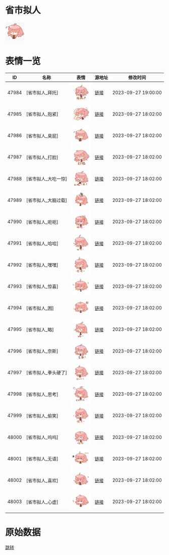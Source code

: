 # 省市拟人

<img src="./cover.png" height="60" alt="cover" />

# 表情一览

|ID|名称|表情|源地址|修改时间|
|----|----|----|----|----|
|47984|[省市拟人_拜托]|<img src="./pic/047984_%5B省市拟人_拜托%5D.png" height="60" alt="拜托"/>|[链接](https://i0.hdslb.com/bfs/garb/28589e3f34ba1043aee80bd0130ead6ceb34fe28.png)|2023-09-27 19:00:00|
|47985|[省市拟人_抱紧]|<img src="./pic/047985_%5B省市拟人_抱紧%5D.png" height="60" alt="抱紧"/>|[链接](https://i0.hdslb.com/bfs/garb/019612a54a141271fc3ac1ef9af889b91130011b.png)|2023-09-27 18:02:00|
|47986|[省市拟人_臭屁]|<img src="./pic/047986_%5B省市拟人_臭屁%5D.png" height="60" alt="臭屁"/>|[链接](https://i0.hdslb.com/bfs/garb/c191ec882626db76a1cf7076e3206eb88438a25e.png)|2023-09-27 18:02:00|
|47987|[省市拟人_打脸]|<img src="./pic/047987_%5B省市拟人_打脸%5D.png" height="60" alt="打脸"/>|[链接](https://i0.hdslb.com/bfs/garb/df5c1dcba65500adcdcc58af5fb772fcf71f4c50.png)|2023-09-27 18:02:00|
|47988|[省市拟人_大吃一惊]|<img src="./pic/047988_%5B省市拟人_大吃一惊%5D.png" height="60" alt="大吃一惊"/>|[链接](https://i0.hdslb.com/bfs/garb/ab7bdfbd00ac4551b85ff4eae82907f3edaa1028.png)|2023-09-27 18:02:00|
|47989|[省市拟人_大脑过载]|<img src="./pic/047989_%5B省市拟人_大脑过载%5D.png" height="60" alt="大脑过载"/>|[链接](https://i0.hdslb.com/bfs/garb/a05eab3015d98504316c4ca47b2f674e479e43d7.png)|2023-09-27 18:02:00|
|47990|[省市拟人_呃呃]|<img src="./pic/047990_%5B省市拟人_呃呃%5D.png" height="60" alt="呃呃"/>|[链接](https://i0.hdslb.com/bfs/garb/c21b84243ecfacd4074a34fa06d56480ef591065.png)|2023-09-27 18:02:00|
|47991|[省市拟人_哈哈]|<img src="./pic/047991_%5B省市拟人_哈哈%5D.png" height="60" alt="哈哈"/>|[链接](https://i0.hdslb.com/bfs/garb/99c404154804d4a30c5c39b83ae4edddb9c04807.png)|2023-09-27 18:02:00|
|47992|[省市拟人_嘿嘿]|<img src="./pic/047992_%5B省市拟人_嘿嘿%5D.png" height="60" alt="嘿嘿"/>|[链接](https://i0.hdslb.com/bfs/garb/cc35900b5d88571cd7cdc36270214621dc48271d.png)|2023-09-27 18:02:00|
|47993|[省市拟人_惊喜]|<img src="./pic/047993_%5B省市拟人_惊喜%5D.png" height="60" alt="惊喜"/>|[链接](https://i0.hdslb.com/bfs/garb/ebc08b1c32adc2193007c167f87d31683a165897.png)|2023-09-27 18:02:00|
|47994|[省市拟人_困]|<img src="./pic/047994_%5B省市拟人_困%5D.png" height="60" alt="困"/>|[链接](https://i0.hdslb.com/bfs/garb/09d558686d1a7607fbba738510d75cda3f46d9bd.png)|2023-09-27 18:02:00|
|47995|[省市拟人_略]|<img src="./pic/047995_%5B省市拟人_略%5D.png" height="60" alt="略"/>|[链接](https://i0.hdslb.com/bfs/garb/2625cc58b6780b7194f44f4dc737da0f5e37b303.png)|2023-09-27 18:02:00|
|47996|[省市拟人_奈斯]|<img src="./pic/047996_%5B省市拟人_奈斯%5D.png" height="60" alt="奈斯"/>|[链接](https://i0.hdslb.com/bfs/garb/ffda17daf489b891425b6a72e96985385e38dd5b.png)|2023-09-27 18:02:00|
|47997|[省市拟人_拳头硬了]|<img src="./pic/047997_%5B省市拟人_拳头硬了%5D.png" height="60" alt="拳头硬了"/>|[链接](https://i0.hdslb.com/bfs/garb/7d74d73fc6ba1fecc8dfb254ca8fb6cbacd41a02.png)|2023-09-27 18:02:00|
|47998|[省市拟人_思考]|<img src="./pic/047998_%5B省市拟人_思考%5D.png" height="60" alt="思考"/>|[链接](https://i0.hdslb.com/bfs/garb/e0bdf4d5d89bddd4ade313f6bc05bc60dd8dd7a0.png)|2023-09-27 18:02:00|
|47999|[省市拟人_偷笑]|<img src="./pic/047999_%5B省市拟人_偷笑%5D.png" height="60" alt="偷笑"/>|[链接](https://i0.hdslb.com/bfs/garb/58ea10c5b4656c042d7cdb4421384ce15a915e0b.png)|2023-09-27 18:02:00|
|48000|[省市拟人_呜呜]|<img src="./pic/048000_%5B省市拟人_呜呜%5D.png" height="60" alt="呜呜"/>|[链接](https://i0.hdslb.com/bfs/garb/3a72b308be9ede4542dde84e199dcbf2e667e4be.png)|2023-09-27 18:02:00|
|48001|[省市拟人_无语]|<img src="./pic/048001_%5B省市拟人_无语%5D.png" height="60" alt="无语"/>|[链接](https://i0.hdslb.com/bfs/garb/49b6f4c02576f974017b47e2512f9ae286980f5e.png)|2023-09-27 18:02:00|
|48002|[省市拟人_喜欢]|<img src="./pic/048002_%5B省市拟人_喜欢%5D.png" height="60" alt="喜欢"/>|[链接](https://i0.hdslb.com/bfs/garb/c93de670f5cb6c21c105eb2cb29f621112d1af4e.png)|2023-09-27 18:02:00|
|48003|[省市拟人_心虚]|<img src="./pic/048003_%5B省市拟人_心虚%5D.png" height="60" alt="心虚"/>|[链接](https://i0.hdslb.com/bfs/garb/0eaca3306eb9972fa29dac574dc949b1b0233cf6.png)|2023-09-27 18:02:00|

# 原始数据

[跳转](./raw.json)

